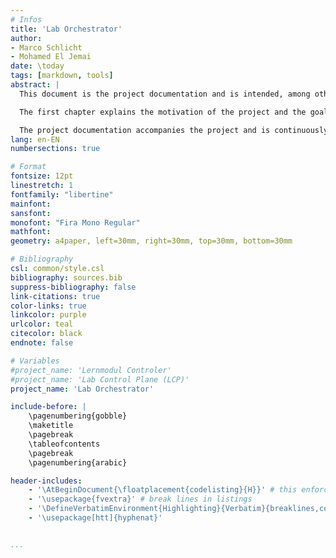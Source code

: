 ```yaml
---
# Infos
title: 'Lab Orchestrator'
author:
- Marco Schlicht
- Mohamed El Jemai
date: \today
tags: [markdown, tools]
abstract: |
  This document is the project documentation and is intended, among other things, to describe and explain all aspects, such as tools and required knowledge, that are necessary to successfully complete the project.

  The first chapter explains the motivation of the project and the goals we want to achive. There is also a division of the project into different project phases. In the second chapter the basics needed to understand this project are explained. There are different tools that are described and the key concepts of Kubernetes are explained. After that there are evaluations of which additional tools are required, for which further explanations are included. This contains a more detailed description of Kubernetes objects and KubeVirt, but also information about noVNC and ttyd, two tools which may be used to connect to the containers and VMs.

  The project documentation accompanies the project and is continuously supplemented and expanded and should always reflect the current status of the project.
lang: en-EN
numbersections: true

# Format
fontsize: 12pt
linestretch: 1
fontfamily: "libertine"
mainfont:
sansfont:
monofont: "Fira Mono Regular"
mathfont:
geometry: a4paper, left=30mm, right=30mm, top=30mm, bottom=30mm

# Bibliography
csl: common/style.csl
bibliography: sources.bib
suppress-bibliography: false
link-citations: true
color-links: true
linkcolor: purple
urlcolor: teal
citecolor: black
endnote: false

# Variables
#project_name: 'Lernmodul Controler'
#project_name: 'Lab Control Plane (LCP)'
project_name: 'Lab Orchestrator'

include-before: |
    \pagenumbering{gobble}
    \maketitle
    \pagebreak
    \tableofcontents
    \pagebreak
    \pagenumbering{arabic}

header-includes:
    - '\AtBeginDocument{\floatplacement{codelisting}{H}}' # this enforces the position of listings
    - '\usepackage{fvextra}' # break lines in listings
    - '\DefineVerbatimEnvironment{Highlighting}{Verbatim}{breaklines,commandchars=\\\{\}}' # break lines in listings
    - '\usepackage[htt]{hyphenat}'


...
```


